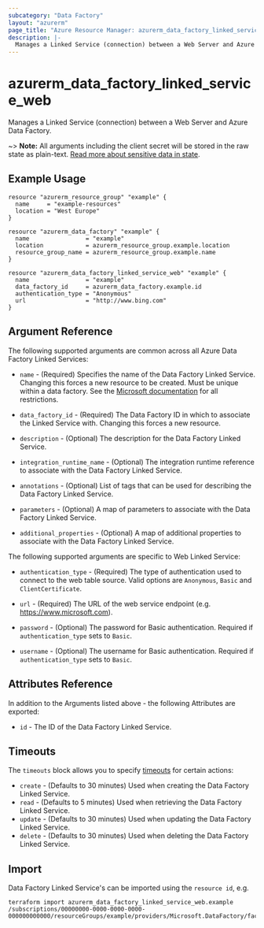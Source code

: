 ```yaml
---
subcategory: "Data Factory"
layout: "azurerm"
page_title: "Azure Resource Manager: azurerm_data_factory_linked_service_web"
description: |-
  Manages a Linked Service (connection) between a Web Server and Azure Data Factory.
---
```


# azurerm_data_factory_linked_service_web

Manages a Linked Service (connection) between a Web Server and Azure Data Factory.

~> **Note:** All arguments including the client secret will be stored in the raw state as plain-text. [Read more about sensitive data in state](/docs/state/sensitive-data.html).

## Example Usage

```hcl
resource "azurerm_resource_group" "example" {
  name     = "example-resources"
  location = "West Europe"
}

resource "azurerm_data_factory" "example" {
  name                = "example"
  location            = azurerm_resource_group.example.location
  resource_group_name = azurerm_resource_group.example.name
}

resource "azurerm_data_factory_linked_service_web" "example" {
  name                = "example"
  data_factory_id     = azurerm_data_factory.example.id
  authentication_type = "Anonymous"
  url                 = "http://www.bing.com"
}
```

## Argument Reference

The following supported arguments are common across all Azure Data Factory Linked Services:

* `name` - (Required) Specifies the name of the Data Factory Linked Service. Changing this forces a new resource to be created. Must be unique within a data factory. See the [Microsoft documentation](https://docs.microsoft.com/azure/data-factory/naming-rules) for all restrictions.

* `data_factory_id` - (Required) The Data Factory ID in which to associate the Linked Service with. Changing this forces a new resource.

* `description` - (Optional) The description for the Data Factory Linked Service.

* `integration_runtime_name` - (Optional) The integration runtime reference to associate with the Data Factory Linked Service.

* `annotations` - (Optional) List of tags that can be used for describing the Data Factory Linked Service.

* `parameters` - (Optional) A map of parameters to associate with the Data Factory Linked Service.

* `additional_properties` - (Optional) A map of additional properties to associate with the Data Factory Linked Service.

The following supported arguments are specific to Web Linked Service:

* `authentication_type` - (Required) The type of authentication used to connect to the web table source. Valid options are `Anonymous`, `Basic` and `ClientCertificate`.

* `url` - (Required) The URL of the web service endpoint (e.g. <https://www.microsoft.com>).

* `password` - (Optional) The password for Basic authentication. Required if `authentication_type` sets to `Basic`.

* `username` - (Optional) The username for Basic authentication. Required if `authentication_type` sets to `Basic`.

## Attributes Reference

In addition to the Arguments listed above - the following Attributes are exported:

* `id` - The ID of the Data Factory Linked Service.

## Timeouts

The `timeouts` block allows you to specify [timeouts](https://www.terraform.io/language/resources/syntax#operation-timeouts) for certain actions:

* `create` - (Defaults to 30 minutes) Used when creating the Data Factory Linked Service.
* `read` - (Defaults to 5 minutes) Used when retrieving the Data Factory Linked Service.
* `update` - (Defaults to 30 minutes) Used when updating the Data Factory Linked Service.
* `delete` - (Defaults to 30 minutes) Used when deleting the Data Factory Linked Service.

## Import

Data Factory Linked Service's can be imported using the `resource id`, e.g.

```shell
terraform import azurerm_data_factory_linked_service_web.example /subscriptions/00000000-0000-0000-0000-000000000000/resourceGroups/example/providers/Microsoft.DataFactory/factories/example/linkedservices/example
```
